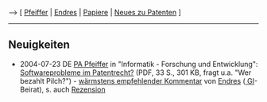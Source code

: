 \--\> \[ [ Pfeiffer](SwpatpfeifferDe "wikilink") \| [
Endres](AlbertEndresDe "wikilink") \| [
Papiere](SwpatpapriDe "wikilink") \| [ Neues zu
Patenten](SwpatcninoDe "wikilink") \]

------------------------------------------------------------------------

## Neuigkeiten

-   2004-07-23 DE [ PA Pfeiffer](SwpatpfeifferDe "wikilink") in
    \"Informatik - Forschung und Entwicklung\": [Softwareprobleme im
    Patentrecht?](http://www.beetz.com/de/personen/anwaelte/ap_publications/Softwareprobleme_DE.pdf "wikilink")
    (PDF, 33 S., 301 KB, fragt u.a. \"Wer bezahlt Pilch?\") - [wärmstens
    empfehlender
    Kommentar](http://www.gi-ev.de/evewa/php/forum.php?GSAG=da743efbac7ba30449b067df53b1ed5a&action=viewmsg&mid=535 "wikilink")
    von [ Endres](AlbertEndresDe "wikilink") ([
    GI](SwpatgievDe "wikilink")-Beirat), s. auch
    [Rezension](http://swpat.ffii.org/papiere/pfeiffer04/index.de.html "wikilink")
